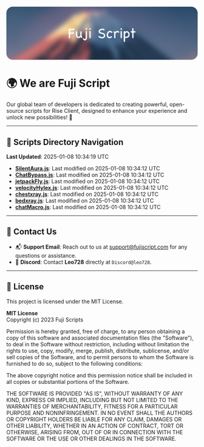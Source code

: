 ![Banner](.github/b.webp)

# 🌍 **We are Fuji Script**

Our global team of developers is dedicated to creating powerful, open-source scripts for Rise Client, designed to enhance your experience and unlock new possibilities! 🌟

---
<!-- SCRIPTS_NAVIGATION_START -->
## 📂 **Scripts Directory Navigation**

**Last Updated**: 2025-01-08 10:34:19 UTC

- **[SilentAura.js](scripts/SilentAura.js)**: Last modified on 2025-01-08 10:34:12 UTC
- **[ChatBypass.js](scripts/ChatBypass.js)**: Last modified on 2025-01-08 10:34:12 UTC
- **[jetpackFly.js](scripts/jetpackFly.js)**: Last modified on 2025-01-08 10:34:12 UTC
- **[velocityHylex.js](scripts/velocityHylex.js)**: Last modified on 2025-01-08 10:34:12 UTC
- **[chestxray.js](scripts/chestxray.js)**: Last modified on 2025-01-08 10:34:12 UTC
- **[bedxray.js](scripts/bedxray.js)**: Last modified on 2025-01-08 10:34:12 UTC
- **[chatMacro.js](scripts/chatMacro.js)**: Last modified on 2025-01-08 10:34:12 UTC

<!-- SCRIPTS_NAVIGATION_END -->

---

## 💬 **Contact Us**  
- 📬 **Support Email**: Reach out to us at [support@fujiscript.com](mailto:support@fujiscript.com) for any questions or assistance.  
- 💬 **Discord**: Contact **Leo728** directly at `Discord@leo728`.

---

## 📜 **License**

This project is licensed under the MIT License.  

**MIT License**  
Copyright (c) 2023 Fuji Scripts  

Permission is hereby granted, free of charge, to any person obtaining a copy of this software and associated documentation files (the "Software"), to deal in the Software without restriction, including without limitation the rights to use, copy, modify, merge, publish, distribute, sublicense, and/or sell copies of the Software, and to permit persons to whom the Software is furnished to do so, subject to the following conditions:  

The above copyright notice and this permission notice shall be included in all copies or substantial portions of the Software.  

THE SOFTWARE IS PROVIDED "AS IS", WITHOUT WARRANTY OF ANY KIND, EXPRESS OR IMPLIED, INCLUDING BUT NOT LIMITED TO THE WARRANTIES OF MERCHANTABILITY, FITNESS FOR A PARTICULAR PURPOSE AND NONINFRINGEMENT. IN NO EVENT SHALL THE AUTHORS OR COPYRIGHT HOLDERS BE LIABLE FOR ANY CLAIM, DAMAGES OR OTHER LIABILITY, WHETHER IN AN ACTION OF CONTRACT, TORT OR OTHERWISE, ARISING FROM, OUT OF OR IN CONNECTION WITH THE SOFTWARE OR THE USE OR OTHER DEALINGS IN THE SOFTWARE.  
